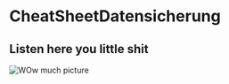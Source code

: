 # CheatSheetDatensicherung

## Listen here you little shit
![WOw much picture](https://cdn.animenachrichten.de/wp-content/uploads/2019/03/konosuba-gods-blessing-on-this-wonderful-world-2-ova-8339-1-768x432.jpg)
